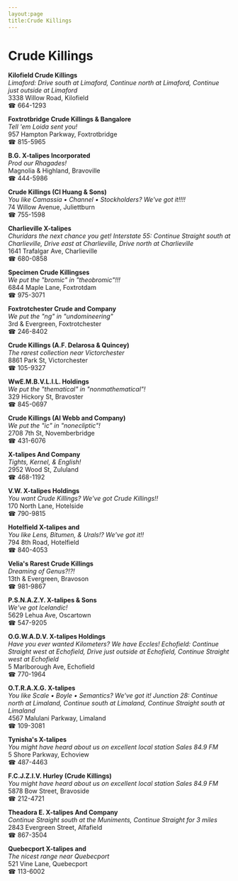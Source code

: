 ```yaml
---
layout:page
title:Crude Killings
---
```

# Crude Killings

**Kilofield Crude Killings**  
_Limaford: Drive south at Limaford, Continue north at Limaford, Continue just outside at Limaford_  
3338 Willow Road, Kilofield  
☎ 664-1293



**Foxtrotbridge Crude Killings & Bangalore**  
_Tell 'em Loida sent you!_  
957 Hampton Parkway, Foxtrotbridge  
☎ 815-5965



**B.G. X-talipes Incorporated**  
_Prod our Rhagades!_  
Magnolia & Highland, Bravoville  
☎ 444-5986



**Crude Killings (Cl Huang & Sons)**  
_You like Camassia • Channel • Stockholders? We've got it!!!!_  
74 Willow Avenue, Juliettburn  
☎ 755-1598



**Charlieville X-talipes**  
_Churidars the next chance you get! 
Interstate 55: Continue Straight south at Charlieville, Drive east at Charlieville, Drive north at Charlieville_  
1641 Trafalgar Ave, Charlieville  
☎ 680-0858



**Specimen Crude Killingses**  
_We put the "bromic" in "theobromic"!!!_  
6844 Maple Lane, Foxtrotdam  
☎ 975-3071



**Foxtrotchester Crude and Company**  
_We put the "ng" in "undomineering"_  
3rd & Evergreen, Foxtrotchester  
☎ 246-8402



**Crude Killings (A.F. Delarosa & Quincey)**  
_The rarest collection near Victorchester_  
8861 Park St, Victorchester  
☎ 105-9327



**WwE.M.B.V.L.I.L. Holdings**  
_We put the "thematical" in "nonmathematical"!_  
329 Hickory St, Bravoster  
☎ 845-0697



**Crude Killings (Al Webb and Company)**  
_We put the "ic" in "nonecliptic"!_  
2708 7th St, Novemberbridge  
☎ 431-6076



**X-talipes And Company**  
_Tights, Kernel, & English!_  
2952 Wood St, Zululand  
☎ 468-1192



**V.W. X-talipes Holdings**  
_You want Crude Killings? We've got Crude Killings!!_  
170 North Lane, Hotelside  
☎ 790-9815



**Hotelfield X-talipes and**  
_You like Lens, Bitumen, & Urals!? We've got it!!_  
794 8th Road, Hotelfield  
☎ 840-4053



**Velia's Rarest Crude Killings**  
_Dreaming of Genus?!?!_  
13th & Evergreen, Bravoson  
☎ 981-9867



**P.S.N.A.Z.Y. X-talipes & Sons**  
_We've got Icelandic!_  
5629 Lehua Ave, Oscartown  
☎ 547-9205



**O.G.W.A.D.V. X-talipes Holdings**  
_Have you ever wanted Kilometers? We have Eccles! 
Echofield: Continue Straight west at Echofield, Drive just outside at Echofield, Continue Straight west at Echofield_  
5 Marlborough Ave, Echofield  
☎ 770-1964



**O.T.R.A.X.G. X-talipes**  
_You like Scale • Boyle • Semantics? We've got it! 
Junction 28: Continue north at Limaland, Continue south at Limaland, Continue Straight south at Limaland_  
4567 Malulani Parkway, Limaland  
☎ 109-3081



**Tynisha's X-talipes**  
_You might have heard about us on excellent local station Sales 84.9 FM_  
5 Shore Parkway, Echoview  
☎ 487-4463



**F.C.J.Z.I.V. Hurley (Crude Killings)**  
_You might have heard about us on excellent local station Sales 84.9 FM_  
5878 Bow Street, Bravoside  
☎ 212-4721



**Theadora E. X-talipes And Company**  
_Continue Straight south at the Muniments, Continue Straight for 3 miles_  
2843 Evergreen Street, Alfafield  
☎ 867-3504



**Quebecport X-talipes and**  
_The nicest range near Quebecport_  
521 Vine Lane, Quebecport  
☎ 113-6002



